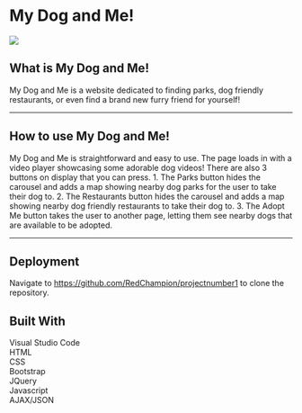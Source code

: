 # My Dog and Me!
![](https://images.pexels.com/photos/1108099/pexels-photo-1108099.jpeg?auto=format%2Ccompress&cs=tinysrgb&dpr=1&w=500)

## What is My Dog and Me!
My Dog and Me is a website dedicated to finding parks, dog friendly restaurants, or even find a brand new furry friend for yourself!
<hr>

## How to use My Dog and Me!
My Dog and Me is straightforward and easy to use.  The page loads in with a video player showcasing some adorable dog videos!  There are also 3 buttons on display that you can press.
    1. The Parks button hides the carousel and adds a map showing nearby dog parks for the user to take their dog to.
    2. The Restaurants button hides the carousel and adds a map showing nearby dog friendly restaurants to take their dog to.
    3. The Adopt Me button takes the user to another page, letting them see nearby dogs that are available to be adopted.
<hr>

## Deployment
Navigate to https://github.com/RedChampion/projectnumber1 to clone the repository.

## Built With
Visual Studio Code
<br>
HTML
<br>
CSS
<br>
Bootstrap
<br>
JQuery
<br>
Javascript
<br>
AJAX/JSON
